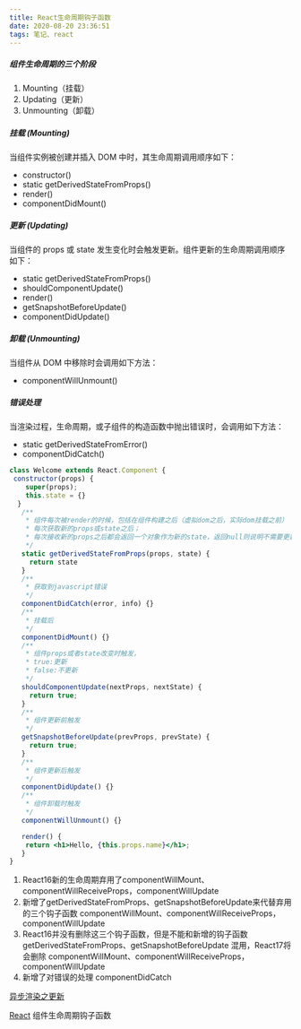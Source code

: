 ```yaml
---
title: React生命周期钩子函数
date: 2020-08-20 23:36:51
tags: 笔记、react
---
```


##### 组件生命周期的三个阶段
1. Mounting（挂载）
2. Updating（更新）
3. Unmounting（卸载）

<!-- more -->

##### 挂载 (Mounting)
当组件实例被创建并插入 DOM 中时，其生命周期调用顺序如下：
+ constructor()
+ static getDerivedStateFromProps()
+ render()
+ componentDidMount()

##### 更新 (Updating)
当组件的 props 或 state 发生变化时会触发更新。组件更新的生命周期调用顺序如下：
+ static getDerivedStateFromProps()
+ shouldComponentUpdate()
+ render()
+ getSnapshotBeforeUpdate()
+ componentDidUpdate()

##### 卸载 (Unmounting)
当组件从 DOM 中移除时会调用如下方法：
+ componentWillUnmount()

##### 错误处理
当渲染过程，生命周期，或子组件的构造函数中抛出错误时，会调用如下方法：
+ static getDerivedStateFromError()
+ componentDidCatch()

```jsx
class Welcome extends React.Component {
 constructor(props) {
    super(props);
    this.state = {}
  }
   /**
    * 组件每次被render的时候，包括在组件构建之后（虚拟dom之后，实际dom挂载之前）
    * 每次获取新的props或state之后；
    * 每次接收新的props之后都会返回一个对象作为新的state，返回null则说明不需要更新state；
    */
   static getDerivedStateFromProps(props, state) {
     return state
   }
   /**
    * 获取到javascript错误
    */
   componentDidCatch(error, info) {}
   /**
    * 挂载后
    */
   componentDidMount() {}
   /**
    * 组件props或者state改变时触发，
    * true:更新
    * false:不更新
    */
   shouldComponentUpdate(nextProps, nextState) {
     return true;
   }
   /**
    * 组件更新前触发
    */
   getSnapshotBeforeUpdate(prevProps, prevState) {
     return true;
   }
   /**
    * 组件更新后触发
    */
   componentDidUpdate() {}
   /**
    * 组件卸载时触发
    */
   componentWillUnmount() {}

   render() {
    return <h1>Hello, {this.props.name}</h1>;
   }
}
```

1. React16新的生命周期弃用了componentWillMount、componentWillReceiveProps，componentWillUpdate
2. 新增了getDerivedStateFromProps、getSnapshotBeforeUpdate来代替弃用的三个钩子函数 componentWillMount、componentWillReceiveProps，componentWillUpdate 
3. React16并没有删除这三个钩子函数，但是不能和新增的钩子函数 getDerivedStateFromProps、getSnapshotBeforeUpdate 混用，React17将会删除 componentWillMount、componentWillReceiveProps，componentWillUpdate
4. 新增了对错误的处理 componentDidCatch

[异步渲染之更新](https://zh-hans.reactjs.org/blog/2018/03/27/update-on-async-rendering.html)

[React](https://reactjs.org) 组件生命周期钩子函数
